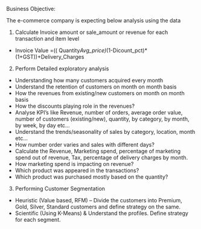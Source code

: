 Business Objective:

The e-commerce company is expecting below analysis using the data
1. Calculate Invoice amount or sale_amount or revenue for each transaction and item level
 * Invoice Value =(( Quantity*Avg_price)*(1-Dicount_pct)*(1+GST))+Delivery_Charges

2. Perform Detailed exploratory analysis
* Understanding how many customers acquired every month
* Understand the retention of customers on month on month basis
* How the revenues from existing/new customers on month on month basis
* How the discounts playing role in the revenues?
* Analyse KPI’s like Revenue, number of orders, average order value, number of
customers (existing/new), quantity, by category, by month, by week, by day etc…
* Understand the trends/seasonality of sales by category, location, month etc…
* How number order varies and sales with different days?
* Calculate the Revenue, Marketing spend, percentage of marketing spend out of
revenue, Tax, percentage of delivery charges by month.
* How marketing spend is impacting on revenue?
* Which product was appeared in the transactions?
* Which product was purchased mostly based on the quantity?
  
3. Performing Customer Segmentation
* Heuristic (Value based, RFM) – Divide the customers into Premium, Gold, Silver,
Standard customers and define strategy on the same.
* Scientific (Using K-Means) & Understand the profiles. Define strategy for each
segment.
